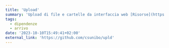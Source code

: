 ```yaml
---
title: 'Upload'
summary: 'Upload di file e cartelle da interfaccia web [Risorse](https://risorse.students.cs.unibo.it)'
tags:
  - dipendenze
  - arrivo
date: '2023-10-10T15:49:41+02:00'
external_link: 'https://github.com/csunibo/upld'
---
```

